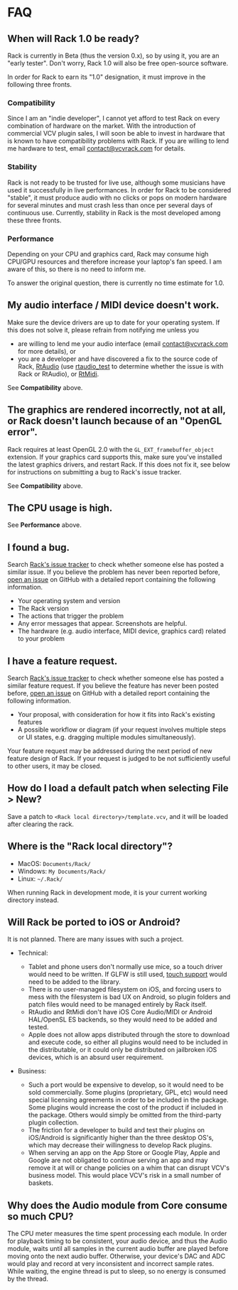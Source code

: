 # FAQ

## When will Rack 1.0 be ready?

Rack is currently in Beta (thus the version 0.x), so by using it, you are an "early tester".
Don't worry, Rack 1.0 will also be free open-source software.

In order for Rack to earn its "1.0" designation, it must improve in the following three fronts.

### Compatibility
Since I am an "indie developer", I cannot yet afford to test Rack on every combination of hardware on the market.
With the introduction of commercial VCV plugin sales, I will soon be able to invest in hardware that is known to have compatibility problems with Rack.
If you are willing to lend me hardware to test, email contact@vcvrack.com for details.

### Stability
Rack is not ready to be trusted for live use, although some musicians have used it successfully in live performances.
In order for Rack to be considered "stable", it must produce audio with no clicks or pops on modern hardware for several minutes and must crash less than once per several days of continuous use.
Currently, stability in Rack is the most developed among these three fronts.

### Performance
Depending on your CPU and graphics card, Rack may consume high CPU/GPU resources and therefore increase your laptop's fan speed.
I am aware of this, so there is no need to inform me.

To answer the original question, there is currently no time estimate for 1.0.

## My audio interface / MIDI device doesn't work.

Make sure the device drivers are up to date for your operating system.
If this does not solve it, please refrain from notifying me unless you
- are willing to lend me your audio interface (email contact@vcvrack.com for more details), or
- you are a developer and have discovered a fix to the source code of Rack, [RtAudio](https://github.com/thestk/rtaudio) (use [rtaudio_test](https://github.com/AndrewBelt/rtaudio_test) to determine whether the issue is with Rack or RtAudio), or [RtMidi](https://github.com/thestk/rtmidi).

See **Compatibility** above.

## The graphics are rendered incorrectly, not at all, or Rack doesn't launch because of an "OpenGL error".

Rack requires at least OpenGL 2.0 with the `GL_EXT_framebuffer_object` extension.
If your graphics card supports this, make sure you've installed the latest graphics drivers, and restart Rack.
If this does not fix it, see below for instructions on submitting a bug to Rack's issue tracker.

See **Compatibility** above.

## The CPU usage is high.

See **Performance** above.

## I found a bug.

Search [Rack's issue tracker](https://github.com/VCVRack/Rack/issues?q=is%3Aissue) to check whether someone else has posted a similar issue.
If you believe the problem has never been reported before, [open an issue](https://github.com/VCVRack/Rack/issues/new/choose) on GitHub with a detailed report containing the following information.

- Your operating system and version
- The Rack version
- The actions that trigger the problem
- Any error messages that appear. Screenshots are helpful.
- The hardware (e.g. audio interface, MIDI device, graphics card) related to your problem

## I have a feature request.

Search [Rack's issue tracker](https://github.com/VCVRack/Rack/issues?q=is%3Aissue) to check whether someone else has posted a similar feature request.
If you believe the feature has never been posted before, [open an issue](https://github.com/VCVRack/Rack/issues/new/choose) on GitHub with a detailed report containing the following information.

- Your proposal, with consideration for how it fits into Rack's existing features
- A possible workflow or diagram (if your request involves multiple steps or UI states, e.g. dragging multiple modules simultaneously).

Your feature request may be addressed during the next period of new feature design of Rack.
If your request is judged to be not sufficiently useful to other users, it may be closed.

## How do I load a default patch when selecting File > New?

Save a patch to `<Rack local directory>/template.vcv`, and it will be loaded after clearing the rack.

## Where is the "Rack local directory"?

- MacOS: `Documents/Rack/`
- Windows: `My Documents/Rack/`
- Linux: `~/.Rack/`

When running Rack in development mode, it is your current working directory instead.

## Will Rack be ported to iOS or Android?

It is not planned. There are many issues with such a project.

- Technical:
	- Tablet and phone users don't normally use mice, so a touch driver would need to be written. If GLFW is still used, [touch support](https://github.com/glfw/glfw/issues/42) would need to be added to the library.
	- There is no user-managed filesystem on iOS, and forcing users to mess with the filesystem is bad UX on Android, so plugin folders and patch files would need to be managed entirely by Rack itself.
	- RtAudio and RtMidi don't have iOS Core Audio/MIDI or Android HAL/OpenSL ES backends, so they would need to be added and tested.
	- Apple does not allow apps distributed through the store to download and execute code, so either all plugins would need to be included in the distributable, or it could only be distributed on jailbroken iOS devices, which is an absurd user requirement.

- Business:
	- Such a port would be expensive to develop, so it would need to be sold commercially. Some plugins (proprietary, GPL, etc) would need special licensing agreements in order to be included in the package. Some plugins would increase the cost of the product if included in the package. Others would simply be omitted from the third-party plugin collection.
	- The friction for a developer to build and test their plugins on iOS/Android is significantly higher than the three desktop OS's, which may decrease their willingness to develop Rack plugins.
	- When serving an app on the App Store or Google Play, Apple and Google are not obligated to continue serving an app and may remove it at will or change policies on a whim that can disrupt VCV's business model. This would place VCV's risk in a small number of baskets.

## Why does the Audio module from Core consume so much CPU?

The CPU meter measures the time spent processing each module.
In order for playback timing to be consistent, your audio device, and thus the Audio module, waits until all samples in the current audio buffer are played before moving onto the next audio buffer.
Otherwise, your device's DAC and ADC would play and record at very inconsistent and incorrect sample rates.
While waiting, the engine thread is put to sleep, so no energy is consumed by the thread.
